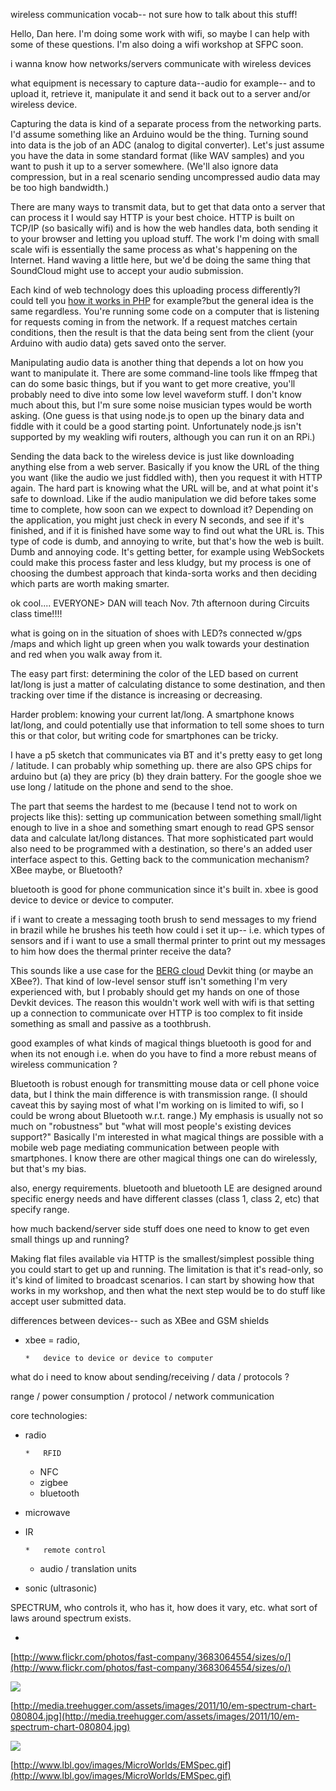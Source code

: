 
wireless communication vocab-- not sure how to talk about this stuff!

Hello, Dan here. I'm doing some work with wifi, so maybe I can help with some of these questions. I'm also doing a wifi workshop at SFPC soon.

i wanna know how networks/servers communicate with wireless devices

what equipment is necessary to capture data--audio for example-- and to upload it, retrieve it, manipulate it and send it back out to a server and/or wireless device.

Capturing the data is kind of a separate process from the networking parts. I'd assume something like an Arduino would be the thing. Turning sound into data is the job of an ADC (analog to digital converter). Let's just assume you have the data in some standard format (like WAV samples) and you want to push it up to a server somewhere. (We'll also ignore data compression, but in a real scenario sending uncompressed audio data may be too high bandwidth.)

There are many ways to transmit data, but to get that data onto a server that can process it I would say HTTP is your best choice. HTTP is built on TCP/IP (so basically wifi) and is how the web handles data, both sending it to your browser and letting you upload stuff. The work I'm doing with small scale wifi is essentially the same process as what's happening on the Internet. Hand waving a little here, but we'd be doing the same thing that SoundCloud might use to accept your audio submission.

Each kind of web technology does this uploading process differently?I could tell you [how it works in PHP](http://us3.php.net/manual/en/features.file-upload.php)  for example?but the general idea is the same regardless. You're running some code on a computer that is listening for requests coming in from the network. If a request matches certain conditions, then the result is that the data being sent from the client (your Arduino with audio data) gets saved onto the server.

Manipulating audio data is another thing that depends a lot on how you want to manipulate it. There are some command-line tools like ffmpeg that can do some basic things, but if you want to get more creative, you'll probably need to dive into some low level waveform stuff. I don't know much about this, but I'm sure some noise musician types would be worth asking. (One guess is that using node.js to open up the binary data and fiddle with it could be a good starting point. Unfortunately node.js isn't supported by my weakling wifi routers, although you can run it on an RPi.)

Sending the data back to the wireless device is just like downloading anything else from a web server. Basically if you know the URL of the thing you want (like the audio we just fiddled with), then you request it with HTTP again. The hard part is knowing what the URL will be, and at what point it's safe to download. Like if the audio manipulation we did before takes some time to complete, how soon can we expect to download it? Depending on the application, you might just check in every N seconds, and see if it's finished, and if it is finished have some way to find out what the URL is. This type of code is dumb, and annoying to write, but that's how the web is built. Dumb and annoying code. It's getting better, for example using WebSockets could make this process faster and less kludgy, but my process is one of choosing the dumbest approach that kinda-sorta works and then deciding which parts are worth making smarter.

ok cool.... EVERYONE> DAN will teach Nov. 7th afternoon during Circuits class time!!!! 

what is going on in the situation of shoes with LED?s connected w/gps /maps and which light up green when you walk towards your destination and red when you walk away from it.

The easy part first: determining the color of the LED based on current lat/long is just a matter of calculating distance to some destination, and then tracking over time if the distance is increasing or decreasing.

Harder problem: knowing your current lat/long. A smartphone knows lat/long, and could potentially use that information to tell some shoes to turn this or that color, but writing code for smartphones can be tricky.

I have a p5 sketch that communicates via BT and it's pretty easy to get long / latitude.  I can probably whip something up.  there are also GPS chips for arduino but (a) they are pricy (b) they drain battery.    For the google shoe we use long / latitude on the phone and send to the shoe. 

The part that seems the hardest to me (because I tend not to work on projects like this): setting up communication between something small/light enough to live in a shoe and something smart enough to read GPS sensor data and calculate lat/long distances. That more sophisticated part would also need to be programmed with a destination, so there's an added user interface aspect to this. Getting back to the communication mechanism?XBee maybe, or Bluetooth?

bluetooth is good for phone communication since it's built in.  xbee is good device to device or device to computer. 

if i want to create a messaging tooth brush to send messages to my friend in brazil while he brushes his teeth how could i set it up-- i.e. which types of sensors and if i want to use a small thermal printer to print out my messages to him how does the thermal printer receive the data?

This sounds like a use case for the [BERG cloud](http://bergcloud.com/) Devkit thing (or maybe an XBee?). That kind of low-level sensor stuff isn't something I'm very experienced with, but I probably should get my hands on one of those Devkit devices. The reason this wouldn't work well with wifi is that setting up a connection to communicate over HTTP is too complex to fit inside something as small and passive as a toothbrush.

good examples of what kinds of magical things bluetooth is good for and when its not enough i.e. when do you have to find a more rebust means of wireless communication ?

Bluetooth is robust enough for transmitting mouse data or cell phone voice data, but I think the main difference is with transmission range. (I should caveat this by saying most of what I'm working on is limited to wifi, so I could be wrong about Bluetooth w.r.t. range.) My emphasis is usually not so much on "robustness" but "what will most people's existing devices support?" Basically I'm interested in what magical things are possible with a mobile web page mediating communication between people with smartphones. I know there are other magical things one can do wirelessly, but that's my bias.

also, energy requirements.  bluetooth and bluetooth LE are designed around specific energy needs and have different classes (class 1, class 2, etc) that specify range.

how much backend/server side stuff does one need to know to get even small things up and running?

Making flat files available via HTTP is the smallest/simplest possible thing you could start to get up and running. The limitation is that it's read-only, so it's kind of limited to broadcast scenarios. I can start by showing how that works in my workshop, and then what the next step would be to do stuff like accept user submitted data.

differences between devices-- such as XBee and GSM shields

*   xbee = radio, 

        *   device to device or device to computer

what do i need to know about sending/receiving / data / protocols ?

range / power consumption / protocol / network communication

core technologies: 

*   radio

        *   RFID
    *   NFC
    *   zigbee
    *   bluetooth

*   microwave
*   IR

        *   remote control
    *   audio / translation units

*   sonic (ultrasonic)

SPECTRUM, who controls it, who has it, how does it vary, etc.   what sort of laws around spectrum exists.

*

[http://www.flickr.com/photos/fast-company/3683064554/sizes/o/](http://www.flickr.com/photos/fast-company/3683064554/sizes/o/)

![](http://media.treehugger.com/assets/images/2011/10/em-spectrum-chart-080804.jpg)

[http://media.treehugger.com/assets/images/2011/10/em-spectrum-chart-080804.jpg](http://media.treehugger.com/assets/images/2011/10/em-spectrum-chart-080804.jpg)

![](http://www.lbl.gov/images/MicroWorlds/EMSpec.gif)

[http://www.lbl.gov/images/MicroWorlds/EMSpec.gif](http://www.lbl.gov/images/MicroWorlds/EMSpec.gif)
